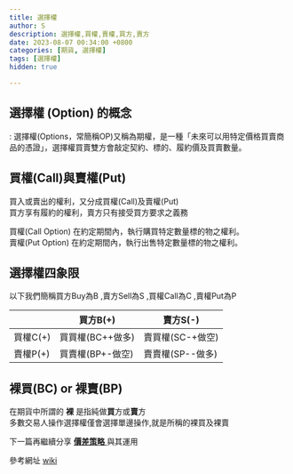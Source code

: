```yaml
---
title: 選擇權
author: S
description: 選擇權,買權,賣權,買方,賣方
date: 2023-08-07 00:34:00 +0800
categories: [期貨, 選擇權]
tags: [選擇權]
hidden: true

---
```



## 選擇權 (Option) 的概念

:   選擇權(Options，常簡稱OP)又稱為期權，是一種「未來可以用特定價格買賣商品的憑證」，選擇權買賣雙方會敲定契約、標的、履約價及買賣數量。

## 買權(Call)與賣權(Put)

買入或賣出的權利，又分成買權(Call)及賣權(Put)    
買方享有履約的權利，賣方只有接受買方要求之義務

買權(Call Option) 在約定期間內，執行購買特定數量標的物之權利。    
賣權(Put Option) 在約定期間內，執行出售特定數量標的物之權利。


## 選擇權四象限

以下我們簡稱買方Buy為B ,賣方Sell為S ,買權Call為C ,賣權Put為P
 
|    | 買方B(+)     | 賣方S(-)     | 
|----|-----------|-----------|
| 買權C(+) | 買買權(BC++做多) | 賣買權(SC-+做空) | 
| 賣權P(+) | 買賣權(BP+-做空) | 賣賣權(SP--做多) |  

## 裸買(BC) or 裸賣(BP)

在期貨中所謂的 **裸**  是指純做**買**方或**賣**方     
多數交易人操作選擇權僅會選擇單邊操作,就是所稱的裸買及裸賣

下一篇再繼續分享 [**價差策略** ][2] 與其運用

參考網址
[wiki][1]


  [1]: https://zh.wikipedia.org/zh-tw/%E6%9C%9F%E6%AC%8A      "超連結"
  [2]: /posts/選擇權價差策略